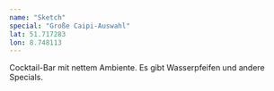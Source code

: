 ```yaml
---
name: "Sketch"
special: "Große Caipi-Auswahl"
lat: 51.717283
lon: 8.748113
---
```

Cocktail-Bar mit nettem Ambiente. Es gibt Wasserpfeifen und andere Specials.
